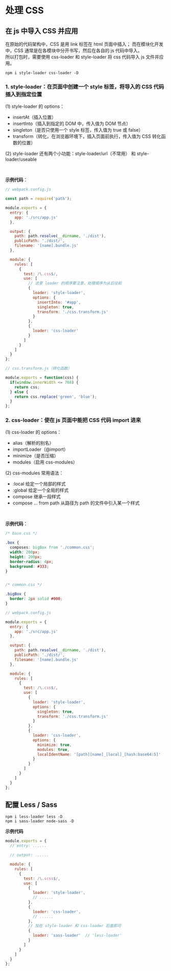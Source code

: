 # 处理 CSS

## 在 js 中导入 CSS 并应用

在原始的代码架构中，CSS 是用 link 标签在 html 页面中插入；
而在模块化开发中，CSS 通常是在各模块中分开书写，然后在各自的 js 代码中导入。<br/>
所以打包时，需要使用 css-loader 和 style-loader 将 css 代码导入 js 文件并应用。

```shell
npm i style-loader css-loader -D
```

### 1. style-loader：在页面中创建一个 style 标签，将导入的 CSS 代码插入到指定位置

(1) style-loader 的 options：
* insertAt（插入位置）
* insertInto（插入到指定的 DOM 中，传入值为 DOM 节点）
* singleton（是否只使用一个 style 标签，传入值为 true 或 false）
* transform（转化，在浏览器环境下，插入页面前执行，传入值为 CSS 转化函数的位置）

(2) style-loader 还有两个小功能：style-loader/url（不常用） 和 style-loader/useable

<br/>

**示例代码**：

```js
// webpack.config.js

const path = require('path');

module.exports = {
  entry: {
    app: './src/app.js'
  },

  output: {
    path: path.resolve(__dirname, './dist'),
    publicPath: './dist/',
    filename: '[name].bundle.js'
  },

  module: {
    rules: [
      {
        test: /\.css$/,
        use: [
          // 这里 loader 的顺序要注意，处理顺序为从后往前
          {
            loader: 'style-loader',
            options: {
              insertInto: '#app',
              singleton: true,
              transform: './css.transform.js'
            }
          },
          {
            loader: 'css-loader'
          }
        ]
      }
    ]
  }
};
```

```js
// css.transform.js（转化函数）

module.exports = function(css) {
  if(window.innerWidth <= 768) {
    return css;
  } else {
    return css.replace('green', 'blue');
  }
};
```

### 2. css-loader：使在 js 页面中能把 CSS 代码 import 进来

(1) css-loader 的 options：
* alias（解析的别名）
* importLoader（@import）
* minimize（是否压缩）
* modules（启用 css-modules）

(2) css-modules 常用语法：
* :local    给定一个局部的样式
* :global    给定一个全局的样式
* compose    继承一段样式
* compose ... from path    从路径为 path 的文件中引入某一个样式

<br/>

**示例代码**：

```css
/* base.css */

.box {
  composes: bigBox from './common.css';
  width: 200px;
  height: 200px;
  border-radius: 4px;
  background: #333;
}


/* common.css */

.bigBox {
  border: 2px solid #000;
}
```

```js
// webpack.config.js

module.exports = {
  entry: {
    app: './src/app.js'
  },

  output: {
    path: path.resolve(__dirname, './dist'),
    publicPath: './dist/',
    filename: '[name].bundle.js'
  },

  module: {
    rules: [
      {
        test: /\.css$/,
        use: [
          {
            loader: 'style-loader',
            options: {
              singleton: true,
              transform: './css.transform.js'
            }
          },
          {
            loader: 'css-loader',
            options: {
              minimize: true,
              modules: true,
              localIdentName: '[path][name]_[local]_[hash:base64:5]'
            }
          }
        ]
      }
    ]
  }
};
```

## 配置 Less / Sass

```shell
npm i less-loader less -D
npm i sass-loader node-sass -D
```

**示例代码**

```js
module.exports = {
  // entry: ......

  // output: ......

  module: {
    rules: [
      {
        test: /\.scss$/,
        use: [
          {
            loader: 'style-loader',
            // ......
          },
          {
            loader: 'css-loader',
            // ......
          },
          // 加在 style-loader 和 css-loader 后面即可
          {
            loader: 'sass-loader'  // 'less-loader'
          }
        ]
      }
    ]
  }
};
```